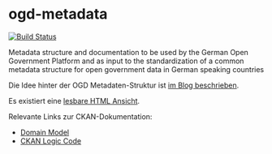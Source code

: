 # ogd-metadata

[![Build Status](https://travis-ci.org/fraunhoferfokus/ogd-metadata.png?branch=master)](https://travis-ci.org/fraunhoferfokus/ogd-metadata)

Metadata structure and documentation to be used by the German Open Government Platform and as input to the standardization of a common metadata structure for open government data in German speaking countries

Die Idee hinter der OGD Metadaten-Struktur ist [im Blog beschrieben][ogdm-blog].

Es existiert eine [lesbare HTML Ansicht][ogdm-html].

Relevante Links zur CKAN-Dokumentation:
 * [Domain Model][ckan-dm]
 * [CKAN Logic Code][ckan-lc]
 
[ogdm-html]: http://htmlpreview.github.com/?https://github.com/fraunhoferfokus/ogd-metadata/blob/master/OGPD_JSON_Schema.html
[ogdm-blog]: http://open-data.fokus.fraunhofer.de/?p=643
[ckan-dm]: http://docs.ckan.org/en/ckan-1.8/domain-model.html
[ckan-lc]:  https://github.com/okfn/ckan/blob/master/ckan/logic/schema.py
 

